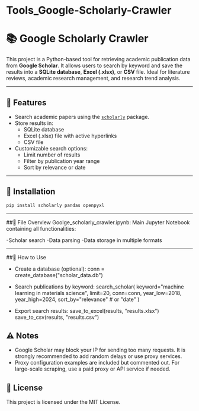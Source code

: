# Tools_Google-Scholarly-Crawler
# 📚 Google Scholarly Crawler

This project is a Python-based tool for retrieving academic publication data from **Google Scholar**. It allows users to search by keyword and save the results into a **SQLite database**, **Excel (.xlsx)**, or **CSV** file. Ideal for literature reviews, academic research management, and research trend analysis.

---

## 🚀 Features

- Search academic papers using the [`scholarly`](https://github.com/scholarly-python-package/scholarly) package.
- Store results in:
  - SQLite database
  - Excel (.xlsx) file with active hyperlinks
  - CSV file
- Customizable search options:
  - Limit number of results
  - Filter by publication year range
  - Sort by relevance or date

---

## 🧰 Installation

```bash
pip install scholarly pandas openpyxl
```
---

##📂 File Overview
Goolge_scholarly_crawler.ipynb: Main Jupyter Notebook containing all functionalities:

-Scholar search
-Data parsing
-Data storage in multiple formats

---

##📝 How to Use
 -  Create a database (optional):
conn = create_database("scholar_data.db")

 - Search publications by keyword:
search_scholar(
    keyword="machine learning in materials science",
    limit=20,
    conn=conn,
    year_low=2018,
    year_high=2024,
    sort_by="relevance"  # or "date"
)

 - Export search results:
save_to_excel(results, "results.xlsx")
save_to_csv(results, "results.csv")


## ⚠️ Notes
 - Google Scholar may block your IP for sending too many requests. It is strongly recommended to add random delays or use proxy services.
 - Proxy configuration examples are included but commented out. For large-scale scraping, use a paid proxy or API service if needed.

## 📄 License
This project is licensed under the MIT License.


